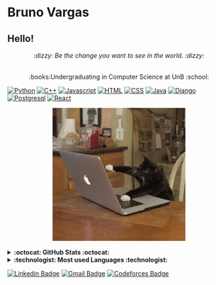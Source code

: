 

# Bruno Vargas

## Hello!
<p align=center><i> 	:dizzy: Be the change you want to see in the world. :dizzy:</i></p>

<p align=center>
</br>:books:Undergraduating in Computer Science at UnB :school:
</p>



 <p align="center">
 
 [![Python](https://img.shields.io/badge/Python-3776AB?style=for-the-badge&logo=python&logoColor=white)](https://www.python.org/)
 [![C++](https://img.shields.io/badge/C%2B%2B-00599C?style=for-the-badge&logo=c%2B%2B&logoColor=white)](https://cplusplus.com/)
 [![Javascript](https://img.shields.io/badge/JavaScript-F7DF1E?style=for-the-badge&logo=javascript&logoColor=black)](https://www.javascript.com/)
 [![HTML](https://img.shields.io/badge/HTML-239120?style=for-the-badge&logo=html5&logoColor=white)](https://developer.mozilla.org/en-US/docs/Web/HTML)
 [![CSS](https://img.shields.io/badge/CSS-239120?&style=for-the-badge&logo=css3&logoColor=white)](https://developer.mozilla.org/en-US/docs/Web/CSS)
 [![Java](https://img.shields.io/badge/Java-ED8B00?style=for-the-badge&logo=java&logoColor=white)](https://www.java.com/en/)
 [![Django](https://img.shields.io/badge/Django-092E20?style=for-the-badge&logo=django&logoColor=white)](https://www.djangoproject.com/)
 [![Postgresql](https://img.shields.io/badge/PostgreSQL-316192?style=for-the-badge&logo=postgresql&logoColor=white)](https://www.postgresql.org/)
 [![React](https://img.shields.io/badge/React-20232A?style=for-the-badge&logo=react&logoColor=61DAFB)](https://reactjs.org/)
 
 </p>
 
 <p align =center>
 
  <img width = "auto" src = "https://github.com/BrunoVarg/BrunoVarg/blob/master/gatinho.gif">
  
 </p>
 
<details>
  <summary><b> :octocat: GitHub Stats :octocat: </b></summary>
  
  ![Bruno's GitHub stats](https://github-readme-stats.vercel.app/api?username=BrunoVarg&show_icons=true&theme=radical)
  
</details>
 
<details>
  <summary><b> :technologist: Most used Languages :technologist: </b></summary>
  
  [![Top Langs](https://github-readme-stats.vercel.app/api/top-langs/?username=BrunoVarg&langs_count=8)](https://github.com/BrunoVarg/github-readme-stats)
  
</details>


<p align= center>
 
[![Linkedin Badge](https://img.shields.io/badge/LinkedIn-0077B5?style=for-the-badge&logo=linkedin&logoColor=white)](https://www.linkedin.com/in/b-vargas/)
[![Gmail Badge](https://img.shields.io/badge/Gmail-D14836?style=for-the-badge&logo=gmail&logoColor=white)](mailto:brunovargas7899@gmail.com)
[![Codeforces Badge](https://img.shields.io/badge/Codeforces-445f9d?style=for-the-badge&logo=Codeforces&logoColor=white)](https://codeforces.com/profile/Varguitas)
 
</p>
